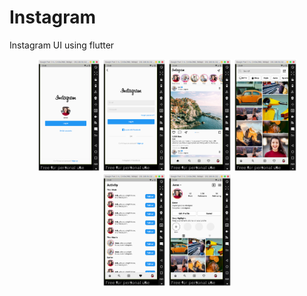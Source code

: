 # Instagram
Instagram UI using flutter
<div align="center">
<img src="screenshot/1.png" width="20%">
<img src="screenshot/2.png" width="20%">
<img src="screenshot/3.png" width="20%">
<img src="screenshot/4.png" width="20%">
<img src="screenshot/5.png" width="20%">
<img src="screenshot/6.png" width="20%">
</div>

